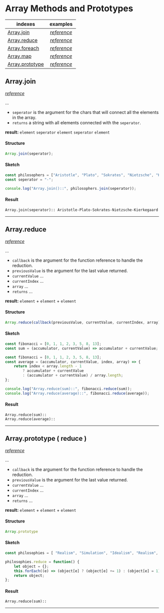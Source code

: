 # Array Methods and Prototypes

| indexes | examples |
|---|---|
| [Array.join]() | *[reference]()* |
| [Array.reduce]() | *[reference]()* | 
| [Array.foreach]() | *[reference]()* |
| [Array.map]() | *[reference]()* |
| [Array.prototype]() | *[reference]()* |

## Array.join

*[reference]()*

...

* `seperator` is the argument for the chars that will connect all the elements in the array.
* `returns` a string with all elements connected with the `seperator`.

**result:** `element` `seperator` `element` `seperator` `element`

#### Structure
```js
Array.join(seperator);
```

#### Sketch
```js
const philosophers = ["Aristotle", "Plato", "Sokrates", "Nietzsche", "Kierkegaard"];
const seperator = "-";

console.log("Array.join()::", philosophers.join(seperator));
```

#### Result
```
Array.join(seperator):: Aristotle-Plato-Sokrates-Nietzsche-Kierkegaard
```
---



## Array.reduce
*[reference]()*

...

* `callback` is the argument for the function reference to handle the reduction.
* `previousValue` is the argument for the last value returned.
* `currentValue` ...
* `currentIndex` ...
* `array` ...
* `returns` ...

**result:** `element` + `element` + `element`

#### Structure
```js
Array.reduce(callback(previousValue, currentValue, currentIndex, array)):
```

#### Sketch
```js
const fibonacci = [0, 1, 1, 2, 3, 5, 8, 13];
const sum = (accumulator, currentValue) => accumulator + currentValue;
```

```js
const fibonacci = [0, 1, 1, 2, 3, 5, 8, 13];
const average = (accumulator, currentValue, index, array) => {
	return index < array.length - 1
		? accumulator + currentValue
		: (accumulator + currentValue) / array.length;
};
```
```js
console.log("Array.reduce(sum)::", fibonacci.reduce(sum));
console.log("Array.reduce(average)::", fibonacci.reduce(average));
```

#### Result
```
Array.reduce(sum):: 
Array.reduce(average):: 
```
---



## Array.prototype ( reduce )
*[reference]()*

...

* `callback` is the argument for the function reference to handle the reduction.
* `previousValue` is the argument for the last value returned.
* `currentValue` ...
* `currentIndex` ...
* `array` ...
* `returns` ...

**result:** `element` + `element` + `element`

#### Structure
```js
Array.prototype
```

#### Sketch
```js
const philosophies = [ "Realism", "Simulation", "Idealism", "Realism", "Idealism", "Simulation" ];

philosophies.reduce = function() {
	let object = {};
	this.forEach((e) => (object[e] ? (object[e] += 1) : (object[e] = 1)));
	return object;
};
```

#### Result
```
Array.reduce(sum):: 
```
---

